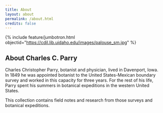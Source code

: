 ```yaml
---
title: About
layout: about
permalink: /about.html
credits: false
---
```


{% include feature/jumbotron.html objectid="https://cdil.lib.uidaho.edu/images/palouse_sm.jpg" %} 

## About Charles C. Parry

Charles Christopher Parry, botanist and physician, lived in Davenport, Iowa. In 1849 he was appointed botanist to the United States-Mexican boundary survey and worked in this capacity for three years. For the rest of his life, Parry spent his summers in botanical expeditions in the western United States.

This collection contains field notes and research from those surveys and botanical expeditions.